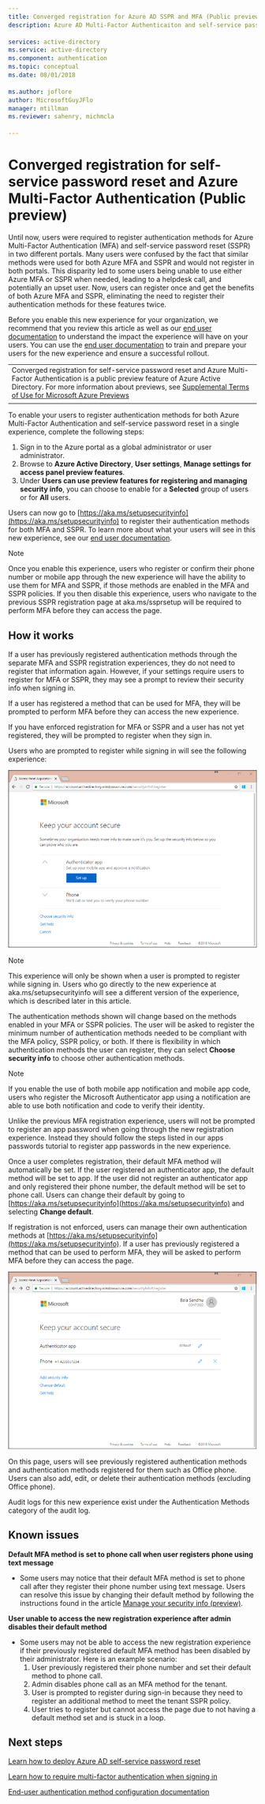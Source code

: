 ```yaml
---
title: Converged registration for Azure AD SSPR and MFA (Public preview)
description: Azure AD Multi-Factor Authenticaiton and self-service password reset registration (Public preview)

services: active-directory
ms.service: active-directory
ms.component: authentication
ms.topic: conceptual
ms.date: 08/01/2018

ms.author: joflore
author: MicrosoftGuyJFlo
manager: mtillman
ms.reviewer: sahenry, michmcla

---
```

# Converged registration for self-service password reset and Azure Multi-Factor Authentication (Public preview)

Until now, users were required to register authentication methods for Azure Multi-Factor Authentication (MFA) and self-service password reset (SSPR) in two different portals. Many users were confused by the fact that similar methods were used for both Azure MFA and SSPR and would not register in both portals. This disparity led to some users being unable to use either Azure MFA or SSPR when needed, leading to a helpdesk call, and potentially an upset user. Now, users can register once and get the benefits of both Azure MFA and SSPR, eliminating the need to register their authentication methods for these features twice.  

Before you enable this new experience for your organization, we recommend that you review this article as well as our [end user documentation](https://aka.ms/securityinfoguide) to understand the impact the experience will have on your users. You can use the [end user documentation](https://aka.ms/securityinfoguide) to train and prepare your users for the new experience and ensure a successful rollout.

|     |
| --- |
| Converged registration for self-service password reset and Azure Multi-Factor Authentication is a public preview feature of Azure Active Directory. For more information about previews, see  [Supplemental Terms of Use for Microsoft Azure Previews](https://azure.microsoft.com/support/legal/preview-supplemental-terms/)|
|     |

To enable your users to register authentication methods for both Azure Multi-Factor Authentication and self-service password reset in a single experience, complete the following steps:

1. Sign in to the Azure portal as a global administrator or user administrator.
2. Browse to **Azure Active Directory**, **User settings**, **Manage settings for access panel preview features**.
3. Under **Users can use preview features for registering and managing security info**, you can choose to enable for a **Selected** group of users or for **All** users.

Users can now go to [https://aka.ms/setupsecurityinfo](https://aka.ms/setupsecurityinfo) to register their authentication methods for both MFA and SSPR. To learn more about what your users will see in this new experience, see our [end user documentation](https://aka.ms/securityinfoguide).  

> [!NOTE]
> Once you enable this experience, users who register or confirm their phone number or mobile app through the new experience will have the ability to use them for MFA and SSPR, if those methods are enabled in the MFA and SSPR policies. If you then disable this experience, users who navigate to the previous SSPR registration page at aka.ms/ssprsetup will be required to perform MFA before they can access the page.  

## How it works

If a user has previously registered authentication methods through the separate MFA and SSPR registration experiences, they do not need to register that information again. However, if your settings require users to register for MFA or SSPR, they may see a prompt to review their security info when signing in.

If a user has registered a method that can be used for MFA, they will be prompted to perform MFA before they can access the new experience.

If you have enforced registration for MFA or SSPR and a user has not yet registered, they will be prompted to register when they sign in.

Users who are prompted to register while signing in will see the following experience:

![Converged registration. Set up methods as a new user](./media/concept-registration-mfa-sspr-converged/concept-registration-add-methods.png)

> [!NOTE]
> This experience will only be shown when a user is prompted to register while signing in. Users who go directly to the new experience at aka.ms/setupsecurityinfo will see a different version of the experience, which is described later in this article.

The authentication methods shown will change based on the methods enabled in your MFA or SSPR policies. The user will be asked to register the minimum number of authentication methods needed to be compliant with the MFA policy, SSPR policy, or both. If there is flexibility in which authentication methods the user can register, they can select **Choose security info** to choose other authentication methods.  

> [!NOTE]
> If you enable the use of both mobile app notification and mobile app code, users who register the Microsoft Authenticator app using a notification are able to use both notification and code to verify their identity.

Unlike the previous MFA registration experience, users will not be prompted to register an app password when going through the new registration experience. Instead they should follow the steps listed in our apps passwords tutorial to register app passwords in the new experience.  

Once a user completes registration, their default MFA method will automatically be set. If the user registered an authenticator app, the default method will be set to app. If the user did not register an authenticator app and only registered their phone number, the default method will be set to phone call. Users can change their default by going to [https://aka.ms/setupsecurityinfo](https://aka.ms/setupsecurityinfo) and selecting **Change default**.  

If registration is not enforced, users can manage their own authentication methods at [https://aka.ms/setupsecurityinfo](https://aka.ms/setupsecurityinfo). If a user has previously registered a method that can be used to perform MFA, they will be asked to perform MFA before they can access the page.  

![Converged registration. Edit methods as a registered user](./media/concept-registration-mfa-sspr-converged/concept-registration-edit-methods.png)

On this page, users will see previously registered authentication methods and authentication methods registered for them such as Office phone. Users can also add, edit, or delete their authentication methods (excluding Office phone).  

Audit logs for this new experience exist under the Authentication Methods category of the audit log.  

## Known issues

**Default MFA method is set to phone call when user registers phone using text message**

   * Some users may notice that their default MFA method is set to phone call after they register their phone number using text message. Users can resolve this issue by changing their default method by following the instructions found in the article [Manage your security info (preview)](../user-help/security-info-manage-settings.md#change-your-info).

**User unable to access the new registration experience after admin disables their default method**

   * Some users may not be able to access the new registration experience if their previously registered default MFA method has been disabled by their administrator. Here is an example scenario:
      1. User previously registered their phone number and set their default method to phone call.
      2. Admin disables phone call as an MFA method for the tenant.
      3. User is prompted to register during sign-in because they need to register an additional method to meet the tenant SSPR policy.
      4. User tries to register but cannot access the page due to not having a default method set and is stuck in a loop.

## Next steps

[Learn how to deploy Azure AD self-service password reset](howto-sspr-deployment.md)

[Learn how to require multi-factor authentication when signing in](howto-mfa-getstarted.md)

[End-user authentication method configuration documentation](https://aka.ms/securityinfoguide)